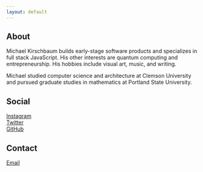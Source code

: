 ```yaml
---
layout: default
---
```


## About

<!-- <img class="profile-picture" src="profile.jpg"> -->

Michael Kirschbaum builds early-stage software products and specializes in full stack JavaScript. His other interests are quantum computing and entrepreneurship. His hobbies include visual art, music, and writing.

Michael studied computer science and architecture at Clemson University and pursued graduate studies in mathematics at Portland State University.

## Social

[Instagram](https://instagram.com/michaelkirschbaum)  
[Twitter](https://twitter.com/mbkirschbaum)  
[GitHub](https://github.com/michaelkirschbaum)

## Contact

[Email](mailto:me@michaelkirschbaum.com)

<!-- ## Research Interest

Lorem ipsum dolor sit amet, consectetur adipiscing elit. Aliquam finibus ipsum ac erat aliquam dapibus. Vestibulum vehicula placerat ex, a consectetur odio pharetra quis. Mauris id urna ante. Fusce pharetra diam ac nisi aliquet, vel egestas ex iaculis. Pellentesque laoreet cursus tellus sed pellentesque. Praesent a rhoncus elit. Nunc ipsum nisl, consequat sit amet pretium quis, gravida id ipsum.

## Publications

1. F.Bar, J.Doe: Effects of having a placeholder of a name
2. S.Holmes, J.Watson: Consequences of living with a sociopath in London

## Typography

This is a [link](http://google.com). Something *italics* and something **bold**.

Here is a table

Year | Award | Category
-----|-------|--------
2014 | Emmy  | Won Outstanding Lead Actor in a miniseries or a movie
2015 | BAFTA | Nominated for Best Leading Actor for Sherlock
2014 | Satellite | Won Best Actor miniseries or television film

Here is a horizontal rule

---

Here is a blockquote

> To a great mind, nothing is little

## References

* Foo Bar: Head of Department, Placeholder Names, Lorem
* John Doe: Associate Professor, Department of Computer Science, Ipsum -->
